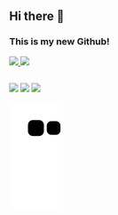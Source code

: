## Hi there 👋
### This is my new Github!

 <div>
  <a href="https://github.com/vcamferreira">
  <img height="180em" src="https://github-readme-stats.vercel.app/api?username=vcamferreira&show_icons=true&theme=blue-green&include_all_commits=true&count_private=true"/>
  <img height="180em" src="https://github-readme-stats.vercel.app/api/top-langs/?username=vcamferreira&layout=compact&langs_count=16&theme=blue-green"/>
<div>

  ##
 
<div> 
  <a href="https://instagram.com/vcamferreira" target="_blank"><img src="https://img.shields.io/badge/-Instagram-%23E4405F?style=for-the-badge&logo=instagram&logoColor=white" target="_blank"></a>
  <a href = "mailto: vcamferreira@icloud.com"><img src="https://img.shields.io/badge/-Gmail-%23333?style=for-the-badge&logo=gmail&logoColor=white" target="_blank"></a>
  <a href="https://www.linkedin.com/in/vcamferreira" target="_blank"><img src="https://img.shields.io/badge/-LinkedIn-%230077B5?style=for-the-badge&logo=linkedin&logoColor=white" target="_blank"></a> 
 
  ![Snake animation](https://github.com/vcamferreira/vcamferreira/blob/output/github-contribution-grid-snake.svg)
 
</div>